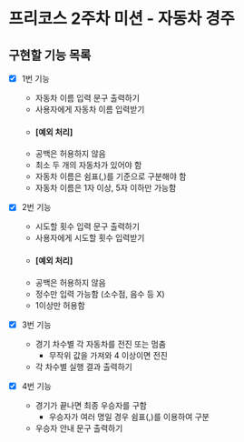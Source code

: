 # 프리코스 2주차 미션 - 자동차 경주

## 구현할 기능 목록

- [x] 1번 기능
  - 자동차 이름 입력 문구 출력하기
  - 사용자에게 자동차 이름 입력받기
  - #### [예외 처리]
  - 공백은 허용하지 않음
  - 최소 두 개의 자동차가 있어야 함
  - 자동차 이름은 쉼표(,)를 기준으로 구분해야 함
  - 자동차 이름은 1자 이상, 5자 이하만 가능함


- [x] 2번 기능
  - 시도할 횟수 입력 문구 출력하기
  - 사용자에게 시도할 횟수 입력받기
  - #### [예외 처리]
  - 공백은 허용하지 않음
  - 정수만 입력 가능함 (소수점, 음수 등 X)
  - 1이상만 허용함


- [x] 3번 기능
  - 경기 차수별 각 자동차를 전진 또는 멈춤
    - 무작위 값을 가져와 4 이상이면 전진
  - 각 차수별 실행 결과 출력하기


- [x] 4번 기능
  - 경기가 끝나면 최종 우승자를 구함
    - 우승자가 여러 명일 경우 쉼표(,)를 이용하여 구분
  - 우승자 안내 문구 출력하기

